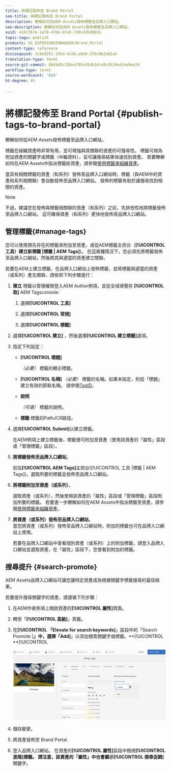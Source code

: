 ```yaml
---
title: 將標記發佈至 Brand Portal
seo-title: 將標記發佈至 Brand Portal
description: 瞭解如何從AEM Assets發佈標籤至品牌入口網站。
seo-description: 瞭解如何從AEM Assets發佈標籤至品牌入口網站。
uuid: 4167367e-1af8-476b-97a5-730c43bd0816
topic-tags: publish
products: SG_EXPERIENCEMANAGER/Brand_Portal
content-type: reference
discoiquuid: 3c8e9251-195d-4c56-a9a9-27bc8b2a82a4
translation-type: tm+mt
source-git-commit: 86d4d5c358ea795e35db2dce8c9529ed14e9ee2d
workflow-type: tm+mt
source-wordcount: '623'
ht-degree: 4%

---
```



# 將標記發佈至 Brand Portal {#publish-tags-to-brand-portal}

瞭解如何從AEM Assets發佈標籤至品牌入口網站。

標籤在組織資產時非常有用，並可增強與其關聯的資產的可搜尋性。 標籤可視為附加資產的關鍵字或標籤（中繼資料），並可讓搜尋結果快速找到資產。 若要瞭解如何在AEM Assets中指派標籤給資產，請參閱[使用標籤來組織資產](https://helpx.adobe.com/experience-manager/6-5/assets/using/organize-assets.html#Usetagstoorganizeassets)。

當具有相關標籤的資產（和系列）發佈至品牌入口網站時，標籤（與AEM中的資產和系列相關聯）會自動發佈至品牌入口網站。 發佈的標籤有助於讓搜尋找到相關的資產。

>[!NOTE]
>
>不過，建議您在發佈與標籤相關聯的資產（和系列）之前，先排他性地將標籤發佈至品牌入口網站。 這可確保資產（和系列）更快地發佈至品牌入口網站。

## 管理標籤{#manage-tags}

您可以使用預先存在的標籤來附加至資產，或從AEM標籤主控台（**[!UICONTROL 工具）建立新標籤 |標籤 | AEM Tags]**)。 在這兩種情況下，您必須先將標籤發佈至品牌入口網站，然後將其與適當的資產建立關聯。

若要在AEM上建立標籤、在品牌入口網站上發佈標籤，並將標籤與適當的資產（或系列）產生關聯，請依照下列步驟進行：

1. **建立**
標籤以管理權限登入AEM Author例項，並從全域導覽存 **[!UICONTROL 取]** AEM Tagsconsole:

   1. 選擇&#x200B;**[!UICONTROL 工具]**

   1. 選擇&#x200B;**[!UICONTROL 常規]**

   1. 選擇&#x200B;**[!UICONTROL 標籤]**

1. 選擇&#x200B;**[!UICONTROL 建立]** ，然後選擇&#x200B;**[!UICONTROL 建立標籤]**&#x200B;選項。
1. 指定下列設定：

   * **[!UICONTROL 標題]**

      *（必要）* 標籤的顯示標題。
   * **[!UICONTROL 名稱]**
      *（必要）* 標籤的名稱。如果未指定，則從「標題」建立有效的節點名稱。 請參閱[TagID](https://helpx.adobe.com/experience-manager/6-5/sites/developing/using/framework.html#TagID)。
   * **說明**

      *（可選）* 標籤的說明。
   * **標籤**
標籤的PathJCR路徑。

1. 選擇&#x200B;**[!UICONTROL Submit]**&#x200B;以建立標籤。

   在AEM例項上建立標籤後，標籤便可附加至資產（使用該資產的「屬性」區段或「管理標籤」區段）。

1. **將標籤發佈至品牌入口網站**。

   前往&#x200B;**[!UICONTROL AEM Tags]**&#x200B;主控台([!UICONTROL 工具 |標籤 | AEM Tags])，選取所要的標籤並發佈至品牌入口網站。

1. **將標籤附加至資產（或系列）**。

   選取資產（或系列），然後使用該資產的「屬性」區段或「管理標籤」區段附加所要的標籤。 若要進一步瞭解如何在AEM Assets中指派標籤至資產，請參閱[使用標籤來組織資產](https://helpx.adobe.com/experience-manager/6-5/assets/using/organize-assets.html#Usetagstoorganizeassets)。

1. **將資產（或系列）發佈至品牌入口網站**。\
   當您將資產（或系列）發佈至品牌入口網站時，附加的標籤也可在品牌入口網站上使用。

   若要在品牌入口網站中查看個別資產（或系列）上的附加標籤，請登入品牌入口網站並選取資產，在「屬性」區段下，您會看到附加的標籤。

## 搜尋提升 {#search-promote}

AEM Assets品牌入口網站可讓您讓特定資產成為根據關鍵字標籤搜尋的最佳結果。

若要提升搜尋關鍵字的資產，請遵循下列步驟：

1. 在AEM作者例項上開啟資產的&#x200B;**[!UICONTROL 屬性]**&#x200B;頁面。
1. 轉至「**[!UICONTROL 高級]**」頁籤。
1. 在&#x200B;**[!UICONTROL 「Elevate for search keywords]**」區段中的「Search Promote ]**」中，選擇「Add]**」以添加搜索關鍵字或標籤。**[!UICONTROL **[!UICONTROL 

   ![](assets/search-promote.png)

1. 儲存變更。
1. 將資產發佈至 Brand Portal.
1. 登入品牌入口網站。 在資產的&#x200B;**[!UICONTROL 屬性]**&#x200B;區段中檢視&#x200B;**[!UICONTROL 進階]**標籤。
請注意，該資產的「屬性」中也會顯示**[!UICONTROL 搜尋促銷]**&#x200B;關鍵字。
